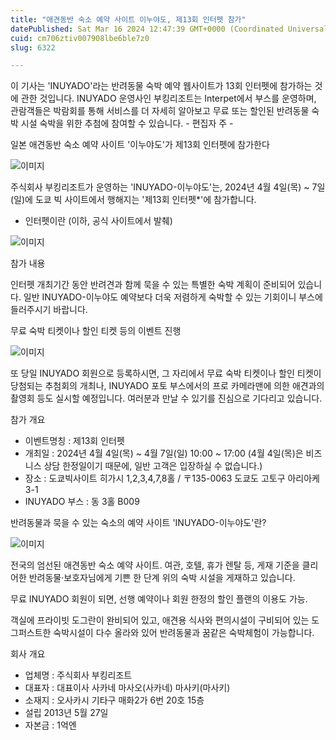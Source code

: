 ```yaml
---
title: "애견동반 숙소 예약 사이트 이누야도, 제13회 인터펫 참가"
datePublished: Sat Mar 16 2024 12:47:39 GMT+0000 (Coordinated Universal Time)
cuid: cm706ztiv007908lbe6ble7z0
slug: 6322

---
```



이 기사는 'INUYADO'라는 반려동물 숙박 예약 웹사이트가 13회 인터펫에 참가하는 것에 관한 것입니다. INUYADO 운영사인 부킹리조트는 Interpet에서 부스를 운영하며, 관람객들은 박람회를 통해 서비스를 더 자세히 알아보고 무료 또는 할인된 반려동물 숙박 시설 숙박을 위한 추첨에 참여할 수 있습니다. - 편집자 주 -

일본 애견동반 숙소 예약 사이트 '이누야도'가 제13회 인터펫에 참가한다

![이미지](https://cdn.hashnode.com/res/hashnode/image/upload/v1739260827708/36db323a-7ae6-4bb8-a78c-9d843ac266f5.jpeg)

주식회사 부킹리조트가 운영하는 'INUYADO-이누야도'는, 2024년 4월 4일(목) ~ 7일(일)에 도쿄 빅 사이트에서 행해지는 '제13회 인터펫*'에 참가합니다.

* 인터펫이란 (이하, 공식 사이트에서 발췌)

![이미지](https://cdn.hashnode.com/res/hashnode/image/upload/v1739260829751/c4f411b2-f5c6-42fa-bee4-e40669cf5ae9.jpeg)

참가 내용

인터펫 개최기간 동안 반려견과 함께 묵을 수 있는 특별한 숙박 계획이 준비되어 있습니다. 일반 INUYADO-이누야도 예약보다 더욱 저렴하게 숙박할 수 있는 기회이니 부스에 들러주시기 바랍니다.

무료 숙박 티켓이나 할인 티켓 등의 이벤트 진행

![이미지](https://cdn.hashnode.com/res/hashnode/image/upload/v1739260831761/ab4cb248-77b4-466b-ae10-7de968ed04c7.jpeg)

또 당일 INUYADO 회원으로 등록하시면, 그 자리에서 무료 숙박 티켓이나 할인 티켓이 당첨되는 추첨회의 개최나, INUYADO 포토 부스에서의 프로 카메라맨에 의한 애견과의 촬영회 등도 실시할 예정입니다. 여러분과 만날 수 있기를 진심으로 기다리고 있습니다.

참가 개요

- 이벤트명칭 : 제13회 인터펫
- 개최일 : 2024년 4월 4일(목) ~ 4월 7일(일) 10:00 ~ 17:00 (4월 4일(목)은 비즈니스 상담 한정일이기 때문에, 일반 고객은 입장하실 수 없습니다.)
- 장소 : 도쿄빅사이트 히가시 1,2,3,4,7,8홀 / 〒135-0063 도쿄도 고토구 아리아케 3-1
- INUYADO 부스 : 동 3홀 B009

반려동물과 묵을 수 있는 숙소의 예약 사이트 'INUYADO-이누야도'란?

![이미지](https://cdn.hashnode.com/res/hashnode/image/upload/v1739260833462/c4bcfe84-f441-4b27-a0fa-b838c51a7d26.png)

전국의 엄선된 애견동반 숙소 예약 사이트. 여관, 호텔, 휴가 렌탈 등, 게재 기준을 클리어한 반려동물·보호자님에게 기쁜 한 단계 위의 숙박 시설을 게재하고 있습니다.

무료 INUYADO 회원이 되면, 선행 예약이나 회원 한정의 할인 플랜의 이용도 가능.

객실에 프라이빗 도그란이 완비되어 있고, 애견용 식사와 편의시설이 구비되어 있는 도그퍼스트한 숙박시설이 다수 올라와 있어 반려동물과 꿈같은 숙박체험이 가능합니다.

회사 개요

- 업체명 : 주식회사 부킹리조트
- 대표자 : 대표이사 사카네 마사오(사카네) 마사키(마사키)
- 소재지 : 오사카시 기타구 매화2가 6번 20호 15층
- 설립 2013년 5월 27일
- 자본금 : 1억엔
